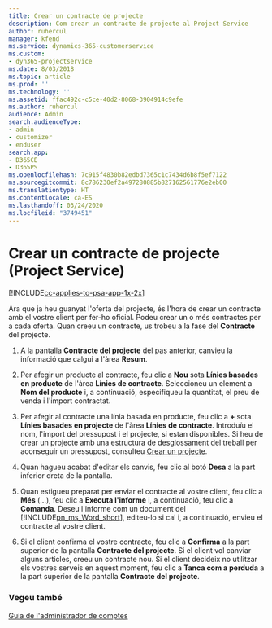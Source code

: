 ```yaml
---
title: Crear un contracte de projecte
description: Com crear un contracte de projecte al Project Service
author: ruhercul
manager: kfend
ms.service: dynamics-365-customerservice
ms.custom:
- dyn365-projectservice
ms.date: 8/03/2018
ms.topic: article
ms.prod: ''
ms.technology: ''
ms.assetid: ffac492c-c5ce-40d2-8068-3904914c9efe
ms.author: ruhercul
audience: Admin
search.audienceType:
- admin
- customizer
- enduser
search.app:
- D365CE
- D365PS
ms.openlocfilehash: 7c915f4830b82edbd7365c1c7434d6b8f5ef7122
ms.sourcegitcommit: 8c786230ef2a497280885b827162561776e2eb00
ms.translationtype: HT
ms.contentlocale: ca-ES
ms.lasthandoff: 03/24/2020
ms.locfileid: "3749451"
---
```

# <a name="create-a-project-contract-project-service"></a>Crear un contracte de projecte (Project Service)

[!INCLUDE[cc-applies-to-psa-app-1x-2x](../includes/cc-applies-to-psa-app-1x-2x.md)]

Ara que ja heu guanyat l'oferta del projecte, és l'hora de crear un contracte amb el vostre client per fer-ho oficial. Podeu crear un o més contractes per a cada oferta. Quan creeu un contracte, us trobeu a la fase del **Contracte** del projecte.  
  
1. A la pantalla **Contracte del projecte** del pas anterior, canvieu la informació que calgui a l'àrea **Resum**.  
  
2. Per afegir un producte al contracte, feu clic a **Nou** sota **Línies basades en producte** de l'àrea **Línies de contracte**. Seleccioneu un element a **Nom del producte** i, a continuació, especifiqueu la quantitat, el preu de venda i l'import contractat.  
  
3. Per afegir al contracte una línia basada en producte, feu clic a **+** sota **Línies basades en projecte** de l'àrea **Línies de contracte**. Introduïu el nom, l'import del pressupost i el projecte, si estan disponibles. Si heu de crear un projecte amb una estructura de desglossament del treball per aconseguir un pressupost, consulteu [Crear un projecte](../project-service/create-project.md).  
  
4. Quan hagueu acabat d'editar els canvis, feu clic al botó **Desa** a la part inferior dreta de la pantalla.  
  
5. Quan estigueu preparat per enviar el contracte al vostre client, feu clic a **Més** (...), feu clic a **Executa l'informe** i, a continuació, feu clic a **Comanda**. Deseu l'informe com un document del [!INCLUDE[pn_ms_Word_short](../includes/pn-ms-word-short.md)], editeu-lo si cal i, a continuació, envieu el contracte al vostre client.  
  
6. Si el client confirma el vostre contracte, feu clic a **Confirma** a la part superior de la pantalla **Contracte del projecte**. Si el client vol canviar alguns articles, creeu un contracte nou. Si el client decideix no utilitzar els vostres serveis en aquest moment, feu clic a **Tanca com a perduda** a la part superior de la pantalla **Contracte del projecte**.  
  
### <a name="see-also"></a>Vegeu també  
 [Guia de l'administrador de comptes](../project-service/account-manager-guide.md)
